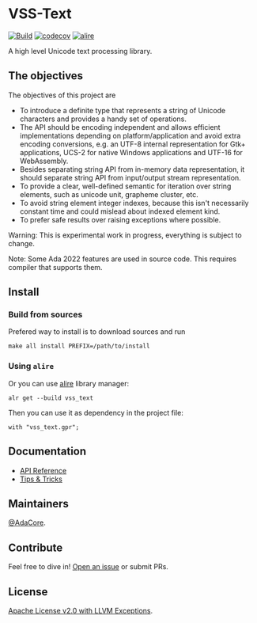 # VSS-Text

[![Build](https://github.com/AdaCore/vss-text/actions/workflows/main.yml/badge.svg)](https://github.com/AdaCore/vss-text/actions/workflows/main.yml)
[![codecov](https://codecov.io/gh/AdaCore/vss-text/branch/master/graph/badge.svg)](https://codecov.io/gh/AdaCore/vss-text)
[![alire](https://img.shields.io/endpoint?url=https://alire.ada.dev/badges/vss-text.json)](https://alire.ada.dev/crates/vss-text.html)

A high level Unicode text processing library.

## The objectives

The objectives of this project are

* To introduce a definite type that represents a string of Unicode characters
  and provides a handy set of operations.
* The API should be encoding independent and allows efficient implementations
  depending on platform/application and avoid extra encoding conversions, e.g.
  an UTF-8 internal representation for Gtk+ applications, UCS-2 for native
  Windows applications and UTF-16 for WebAssembly.
* Besides separating string API from in-memory data representation, it should
  separate string API from input/output stream representation.
* To provide a clear, well-defined semantic for iteration over string
  elements, such as unicode unit, grapheme cluster, etc.
* To avoid string element integer indexes, because this isn't necessarily
  constant time and could mislead about indexed element kind.
* To prefer safe results over raising exceptions where possible.

Warning: This is experimental work in progress, everything is subject to
change.

Note: Some Ada 2022 features are used in source code. This requires compiler
that supports them.

## Install

### Build from sources
Prefered way to install is to download sources and run

    make all install PREFIX=/path/to/install

### Using `alire`
Or you can use [alire](https://alire.ada.dev/) library manager:

    alr get --build vss_text

Then you can use it as dependency in the project file:

    with "vss_text.gpr";

## Documentation

* [API Reference](https://adacore.github.io/VSS/)
* [Tips & Tricks](docs/Tips_and_Tricks.md)

## Maintainers

[@AdaCore](https://adacore.com/).

## Contribute

Feel free to dive in!
[Open an issue](https://github.com/AdaCore/vss-text/issues/new)
or submit PRs.

## License

[Apache License v2.0 with LLVM Exceptions](LICENSE.txt).
